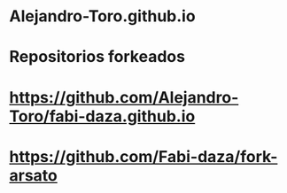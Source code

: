 # Alejandro-Toro.github.io
# Repositorios forkeados
# https://github.com/Alejandro-Toro/fabi-daza.github.io
# https://github.com/Fabi-daza/fork-arsato